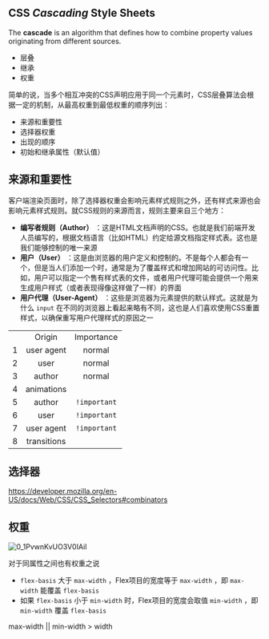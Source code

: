 ## CSS  *Cascading* Style Sheets

The **cascade** is an algorithm that defines how to combine property values originating from different sources.

- 层叠
- 继承
- 权重



简单的说，当多个相互冲突的CSS声明应用于同一个元素时，CSS层叠算法会根据一定的机制，从最高权重到最低权重的顺序列出：

- 来源和重要性
- 选择器权重
- 出现的顺序
- 初始和继承属性（默认值）



## 来源和重要性

客户端渲染页面时，除了选择器权重会影响元素样式规则之外，还有样式来源也会影响元素样式规则。就CSS规则的来源而言，规则主要来自三个地方：

- **编写者规则（Author）** ：这是HTML文档声明的CSS。也就是我们前端开发人员编写的，根据文档语言（比如HTML）约定给源文档指定样式表。这也是我们能够控制的唯一来源
- **用户（User）** ：这是由浏览器的用户定义和控制的。不是每个人都会有一个，但是当人们添加一个时，通常是为了覆盖样式和增加网站的可访问性。比如，用户可以指定一个售有样式表的文件，或者用户代理可能会提供一个用来生成用户样式（或者表现得像这样做了一样）的界面
- **用户代理（User-Agent）** ：这些是浏览器为元素提供的默认样式。这就是为什么 `input` 在不同的浏览器上看起来略有不同，这也是人们喜欢使用CSS重置样式，以确保重写用户代理样式的原因之一

|      |             |              |
| :--: | :---------: | :----------: |
|      |   Origin    |  Importance  |
|  1   | user agent  |    normal    |
|  2   |    user     |    normal    |
|  3   |   author    |    normal    |
|  4   | animations  |              |
|  5   |   author    | `!important` |
|  6   |    user     | `!important` |
|  7   | user agent  | `!important` |
|  8   | transitions |              |



## 选择器

https://developer.mozilla.org/en-US/docs/Web/CSS/CSS_Selectors#combinators



## 权重

![0_1PvwnKvUO3V0IAiI](http://picbed.sedationh.cn/0_1PvwnKvUO3V0IAiI.png)



对于同属性之间也有权重之说

- `flex-basis` 大于 `max-width` ，Flex项目的宽度等于 `max-width` ，即 `max-width` 能覆盖 `flex-basis`
- 如果 `flex-basis` 小于 `min-width` 时，Flex项目的宽度会取值 `min-width` ，即 `min-width` 覆盖 `flex-basis`



max-width || min-width  > width



